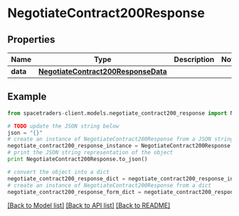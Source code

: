 # NegotiateContract200Response



## Properties

Name | Type | Description | Notes
------------ | ------------- | ------------- | -------------
**data** | [**NegotiateContract200ResponseData**](NegotiateContract200ResponseData.md) |  | 

## Example

```python
from spacetraders-client.models.negotiate_contract200_response import NegotiateContract200Response

# TODO update the JSON string below
json = "{}"
# create an instance of NegotiateContract200Response from a JSON string
negotiate_contract200_response_instance = NegotiateContract200Response.from_json(json)
# print the JSON string representation of the object
print NegotiateContract200Response.to_json()

# convert the object into a dict
negotiate_contract200_response_dict = negotiate_contract200_response_instance.to_dict()
# create an instance of NegotiateContract200Response from a dict
negotiate_contract200_response_form_dict = negotiate_contract200_response.from_dict(negotiate_contract200_response_dict)
```
[[Back to Model list]](../README.md#documentation-for-models) [[Back to API list]](../README.md#documentation-for-api-endpoints) [[Back to README]](../README.md)


